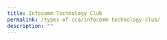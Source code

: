```yaml
---
title: Infocomm Technology Club
permalink: /types-of-cca/infocomm-technology-club/
description: ""
---
```


